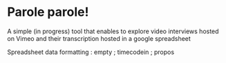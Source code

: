Parole parole!
=====================

A simple (in progress) tool that enables to explore video interviews hosted on Vimeo and their transcription hosted in a google spreadsheet

Spreadsheet data formatting : empty ; timecodein ; propos
